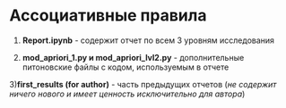 # Ассоциативные правила

1) **Report.ipynb** - содержит отчет по всем 3 уровням исследования

2) **mod_apriori_1.py и mod_apriori_lvl2.py** - дополнительные питоновские файлы с кодом, используемым в отчете

3)**first_results (for author)** - часть предыдущих отчетов (*не содержит ничего нового и имеет ценность исключительно для автора*)
